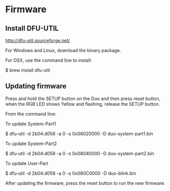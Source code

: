 # Firmware


## Install DFU-UTIL

http://dfu-util.sourceforge.net/

For Windows and Linux, download the binary package.

For OSX, use the command line to install:

$ brew install dfu-util


## Updating firmware

Press and hold the SETUP button on the Duo and then press reset button, when the RGB LED shows Yellow and flashing, release the SETUP button.

From the command line:

To update System-Part1

$ dfu-util -d 2b04:d058 -a 0 -s 0x08020000 -D duo-system-part1.bin

To update System-Part2

$ dfu-util -d 2b04:d058 -a 0 -s 0x08040000 -D duo-system-part2.bin

To update User-Part

$ dfu-util -d 2b04:d058 -a 0 -s 0x080C0000 -D duo-blink.bin

After updating the firmware, press the reset button to run the new firmware.
